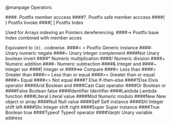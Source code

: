 
@manpage Operators

####.
Postfix member acccess
####?.
Postfix safe member acccess
####( )
Postfix Invoke
####[ ]
Postfix Index

Used for Arrays indexing an Pointers dereferencing.
####->
Postfix base Index combined with member acces

Equivalent to `[0].` codewise.
####< >
Postfix Generic instance
####-
Unary numeric negate
####~
Unary integer complement
####Not
Unary boolean invert
####*
Numeric multiplication
####/
Numeric division
####+
Numeric addition
####-
Numeric subtraction
####&
Integer and
####~
Integer xor
####|
Integer or
####<=>
Compare
####<
Less than
####>
Greater than
####<=
Less than or equal
####>=
Greater than or equal
####=
Equal
####<>
Not equal
####? Else
If-then-else
####?Else
Elvis operator
####And
Boolean and
####Cast
Cast operator
####Or
Boolean or
####False
Boolean false
####Identifier
Identifier
####Lambda
Lambda function
####Literal
Literal value
####Mod
Numeric modulo
####New
New object or array
####Null
Null value
####Self
Self instance
####Shl
Integer shift left
####Shr
Integer shift right
####Super
Super instance
####True
Boolean true
####Typeof
Typeof operator
####Varptr
Unary variable address
